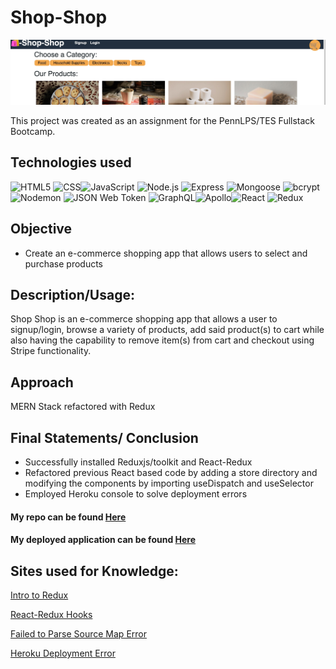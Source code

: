 # Shop-Shop

<img src= "Shop-Shop S shot.jpg">

This project was created as an assignment for the PennLPS/TES Fullstack Bootcamp.


## Technologies used 

![HTML5](https://img.shields.io/badge/-HTML5-yellow) ![CSS](https://img.shields.io/badge/-CSS-orange)![JavaScript](https://img.shields.io/badge/-Javascript-blue) ![Node.js](https://img.shields.io/badge/-Node.js-yellow) ![Express](https://img.shields.io/badge/-Express-lightgrey) ![Mongoose](https://img.shields.io/badge/-Mongoose-orange) ![bcrypt](https://img.shields.io/badge/-bcrypt-red) ![Nodemon](https://img.shields.io/badge/-Nodemon-blue) ![JSON Web Token](https://img.shields.io/badge/-JSON%20Web%20Token-blue) ![GraphQL](https://img.shields.io/badge/-GraphQL-lightgrey)![Apollo](https://img.shields.io/badge/-Apollo-brightgreen)![React](https://img.shields.io/badge/-React-red) ![Redux](https://img.shields.io/badge/-Redux-brightgreen) 


## Objective
- Create an e-commerce shopping app that allows users to select and purchase products

## Description/Usage: 
Shop Shop is an e-commerce shopping app that allows a user to signup/login, browse a variety of products, add said product(s) to cart while also having the capability to remove item(s) from cart and checkout using Stripe functionality.


## Approach
MERN Stack refactored with Redux

## Final Statements/ Conclusion
- Successfully installed Reduxjs/toolkit and React-Redux 
- Refactored previous React based code by adding a store directory and modifying the components by importing useDispatch and useSelector  
- Employed Heroku console to solve deployment errors



#### My repo can be found [Here](https://github.com/bmralph87/shop-shop)
#### My deployed application can be found [Here](https://fathomless-meadow-72360.herokuapp.com/)


## Sites used for Knowledge:

[Intro to Redux](https://redux.js.org/introduction/getting-started)

[React-Redux Hooks](https://react-redux.js.org/api/hooks)

[Failed to Parse Source Map Error](https://stackoverflow.com/questions/36051891/esri-failed-to-parse-source-map)

[Heroku Deployment Error](https://f-a.nz/dev/update-deploy-to-heroku-app/)












